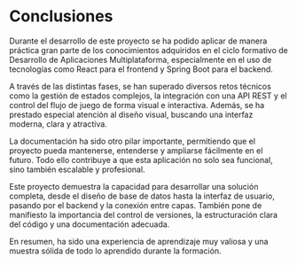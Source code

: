 # Conclusiones

Durante el desarrollo de este proyecto se ha podido aplicar de manera práctica gran parte de los conocimientos adquiridos en el ciclo formativo de Desarrollo de Aplicaciones Multiplataforma, especialmente en el uso de tecnologías como React para el frontend y Spring Boot para el backend.

A través de las distintas fases, se han superado diversos retos técnicos como la gestión de estados complejos, la integración con una API REST y el control del flujo de juego de forma visual e interactiva. Además, se ha prestado especial atención al diseño visual, buscando una interfaz moderna, clara y atractiva.

La documentación ha sido otro pilar importante, permitiendo que el proyecto pueda mantenerse, entenderse y ampliarse fácilmente en el futuro. Todo ello contribuye a que esta aplicación no solo sea funcional, sino también escalable y profesional.

Este proyecto demuestra la capacidad para desarrollar una solución completa, desde el diseño de base de datos hasta la interfaz de usuario, pasando por el backend y la conexión entre capas. También pone de manifiesto la importancia del control de versiones, la estructuración clara del código y una documentación adecuada.

En resumen, ha sido una experiencia de aprendizaje muy valiosa y una muestra sólida de todo lo aprendido durante la formación.
